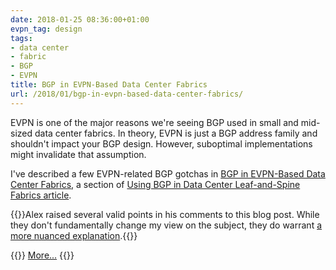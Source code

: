 ```yaml
---
date: 2018-01-25 08:36:00+01:00
evpn_tag: design
tags:
- data center
- fabric
- BGP
- EVPN
title: BGP in EVPN-Based Data Center Fabrics
url: /2018/01/bgp-in-evpn-based-data-center-fabrics/
---
```

EVPN is one of the major reasons we're seeing BGP used in small and mid-sized data center fabrics. In theory, EVPN is just a BGP address family and shouldn't impact your BGP design. However, suboptimal implementations might invalidate that assumption.

I\'ve described a few EVPN-related BGP gotchas in [BGP in EVPN-Based Data Center Fabrics](http://www.ipspace.net/Data_Center_BGP/BGP_in_EVPN-Based_Data_Center_Fabrics), a section of [Using BGP in Data Center Leaf-and-Spine Fabrics article](http://www.ipspace.net/Data_Center_BGP).

{{<note warn>}}Alex raised several valid points in his comments to this blog post. While they don't fundamentally change my view on the subject, they do warrant [a more nuanced explanation](/2018/04/bgp-in-evpn-based-data-center-fabrics/).{{</note>}}

{{<jump>}}
[More...](http://www.ipspace.net/Data_Center_BGP/BGP_in_EVPN-Based_Data_Center_Fabrics)
{{</jump>}}
